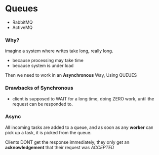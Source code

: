 # Queues

- RabbitMQ
- ActiveMQ

### Why?

imagine a system where writes take long, really long.

- because processing may take time
- because system is under load

Then we need to work in an **Asynchronous** Way, Using QUEUES

### Drawbacks of Synchronous

- client is supposed to WAIT for a long time, doing ZERO work, until the request can be responded to.

### Async

All incoming tasks are added to a queue, and as soon as any **worker** can pick up a task, it is picked from the queue.

Clients DONT get the response immediately, they only get an **acknowledgement** that their request was _ACCEPTED_
